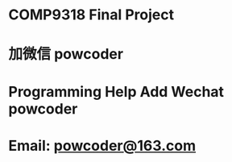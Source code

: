 # COMP9318 Final Project
# 加微信 powcoder

# Programming Help Add Wechat powcoder

# Email: powcoder@163.com

